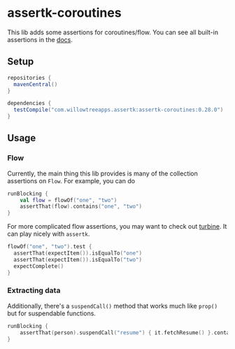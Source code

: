 # assertk-coroutines

This lib adds some assertions for coroutines/flow. You can see all built-in assertions in the
[docs](https://willowtreeapps.github.io/assertk/javadoc/assertk-coroutines/assertk-coroutines/assertk.coroutines.assertions/index.html).

## Setup

```groovy
repositories {
  mavenCentral()
}

dependencies {
  testCompile("com.willowtreeapps.assertk:assertk-coroutines:0.28.0")
}
```

## Usage

### Flow

Currently, the main thing this lib provides is many of the collection assertions on `Flow`. For example, you can do

```kotlin
runBlocking {
    val flow = flowOf("one", "two")
    assertThat(flow).contains("one", "two")
}
```

For more complicated flow assertions, you may want to check out [turbine](https://github.com/cashapp/turbine). It can
play nicely with `assertk`.

```kotlin
flowOf("one", "two").test {
  assertThat(expectItem()).isEqualTo("one")
  assertThat(expectItem()).isEqualTo("two")
  expectComplete()
}
```

### Extracting data

Additionally, there's a `suspendCall()` method that works much like `prop()` but for suspendable functions.

```kotlin
runBlocking {
    assertThat(person).suspendCall("resume") { it.fetchResume() }.contains("kotlin")
}
```